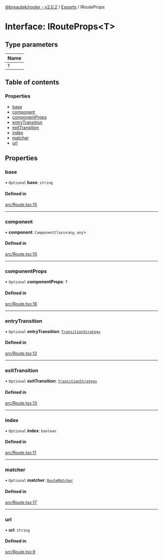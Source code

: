 [@breautek/router - v2.0.2](../README.md) / [Exports](../modules.md) / IRouteProps

# Interface: IRouteProps<T\>

## Type parameters

| Name |
| :------ |
| `T` |

## Table of contents

### Properties

- [base](IRouteProps.md#base)
- [component](IRouteProps.md#component)
- [componentProps](IRouteProps.md#componentprops)
- [entryTransition](IRouteProps.md#entrytransition)
- [exitTransition](IRouteProps.md#exittransition)
- [index](IRouteProps.md#index)
- [matcher](IRouteProps.md#matcher)
- [url](IRouteProps.md#url)

## Properties

### base

• `Optional` **base**: `string`

#### Defined in

[src/Route.tsx:15](https://github.com/breautek/router/blob/f657f43/src/Route.tsx#L15)

___

### component

• **component**: `ComponentClass`<`any`, `any`\>

#### Defined in

[src/Route.tsx:10](https://github.com/breautek/router/blob/f657f43/src/Route.tsx#L10)

___

### componentProps

• `Optional` **componentProps**: `T`

#### Defined in

[src/Route.tsx:16](https://github.com/breautek/router/blob/f657f43/src/Route.tsx#L16)

___

### entryTransition

• `Optional` **entryTransition**: [`TransitionStrategy`](../classes/TransitionStrategy.md)

#### Defined in

[src/Route.tsx:12](https://github.com/breautek/router/blob/f657f43/src/Route.tsx#L12)

___

### exitTransition

• `Optional` **exitTransition**: [`TransitionStrategy`](../classes/TransitionStrategy.md)

#### Defined in

[src/Route.tsx:13](https://github.com/breautek/router/blob/f657f43/src/Route.tsx#L13)

___

### index

• `Optional` **index**: `boolean`

#### Defined in

[src/Route.tsx:11](https://github.com/breautek/router/blob/f657f43/src/Route.tsx#L11)

___

### matcher

• `Optional` **matcher**: [`RouteMatcher`](../classes/RouteMatcher.md)

#### Defined in

[src/Route.tsx:17](https://github.com/breautek/router/blob/f657f43/src/Route.tsx#L17)

___

### url

• **url**: `string`

#### Defined in

[src/Route.tsx:9](https://github.com/breautek/router/blob/f657f43/src/Route.tsx#L9)
